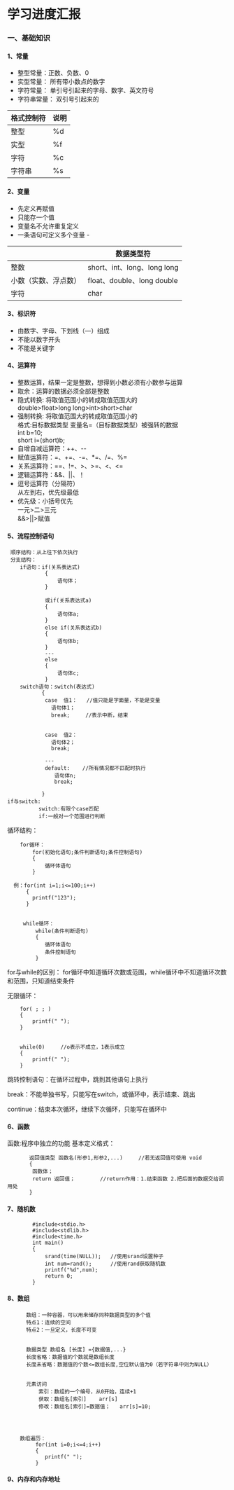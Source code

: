 # 学习进度汇报  
### 一、基础知识  
#### 1、常量   
-   整型常量：正数、负数、0   
-   实型常量： 所有带小数点的数字  
-   字符常量： 单引号引起来的字母、数字、英文符号  
-   字符串常量： 双引号引起来的   
  

| 格式控制符 |说明|  
|----------|----|  
|整型|%d|
|实型|%f|  
|字符|%c|  
|字符串|%s|


#### 2、变量  
-   先定义再赋值  
-   只能存一个值    
-   变量名不允许重复定义
-   一条语句可定义多个变量       -   


|           |   数据类型符  |
|   ----    |   --- |
|   整数    |   short、int、long、long long |   
|小数（实数、浮点数）|  float、double、long double|
|字符|char|   

#### 3、标识符  
- 由数字、字母、下划线（—）组成
- 不能以数字开头
- 不能是关键字    
  
#### 4、运算符   
- 整数运算，结果一定是整数，想得到小数必须有小数参与运算
- 取余：运算的数据必须全部是整数
- 隐式转换: 将取值范围小的转成取值范围大的 
<br>double>float>long long>int>short>char
- 强制转换: </div> 将取值范围大的转成取值范围小的
<br>格式:目标数据类型 变量名=（目标数据类型）被强转的数据    
   int b=10;  
    short i=(short)b;   
- 自增自减运算符：++、--
- 赋值运算符：=、+=、-=、*=、/=、%=
- 关系运算符：==、!=、>、>=、<、<=
- 逻辑运算符：&&、||、！
- 逗号运算符（分隔符）
  <br>从左到右，优先级最低   
- 优先级：小括号优先  
  一元>二>三元  
  &&>||>赋值


#### 5、流程控制语句   
     顺序结构：从上往下依次执行   
     分支结构：   
        if语句：if(关系表达式)
                {
                    语句体；
                }

                或if(关系表达式a)
                {
                    语句体a;
                }
                else if(关系表达式b)
                {
                    语句体b;
                }
                ---
                else
                {
                    语句体c;
                }
        switch语句：switch(表达式)
               {
                case  值1：   //值只能是字面量，不能是变量
                  语句体1；
                  break;     //表示中断，结束


                case  值2：
                  语句体2；
                  break;

                ---
                default:    //所有情况都不匹配时执行
                   语句体n;
                   break;

               }
    if与switch:
              switch:有限个case匹配
              if:一般对一个范围进行判断




 循环结构：   

        for循环：
            for(初始化语句;条件判断语句;条件控制语句)
            {
                循环体语句
            }

      例：for(int i=1;i<=100;i++)
          {
            printf("123");
          }


         while循环：
             while(条件判断语句)
             {
                循环体语句
                条件控制语句
             }       
                



for与while的区别：
            for循环中知道循环次数或范围，while循环中不知道循环次数和范围，只知道结束条件


无限循环：

        for( ; ; )
        {
            printf(" ");
        }


        while(0)     //o表示不成立，1表示成立
        {
            printf(" ");
        }
 
跳转控制语句：在循环过程中，跳到其他语句上执行

  break：不能单独书写，只能写在switch，或循环中，表示结束、跳出

  continue：结束本次循环，继续下次循环，只能写在循环中

  #### 6、函数

  函数:程序中独立的功能
  基本定义格式：     
            
           返回值类型 函数名(形参1,形参2,...)     //若无返回值可使用 void
           {
            函数体；
            return 返回值；        //return作用：1.结束函数 2.把后面的数据交给调用处
           }


#### 7、随机数
            #include<stdio.h>
            #include<stdlib.h>
            #include<time.h>
            int main()
            {
                srand(time(NULL));   //使用srand设置种子
                int num=rand();      //使用rand获取随机数
                printf("%d",num);
                return 0;
            }



 #### 8、数组
          数组：一种容器，可以用来储存同种数据类型的多个值
          特点1：连续的空间
          特点2：一旦定义，长度不可变


          数据类型 数组名 [长度] ={数据值,...}
          长度省略：数据值的个数就是数组长度
          长度未省略：数据值的个数<=数组长度,空位默认值为0（若字符串中则为NULL）


          元素访问
              索引：数组的一个编号，从0开始，连续+1
              获取：数组名[索引]    arr[s] 
              修改：数组名[索引]=数据值；   arr[s]=10;



        
        数组遍历：
             for(int i=0;i<=4;i++)
             {
                printf(" ");
             }

#### 9、内存和内存地址
